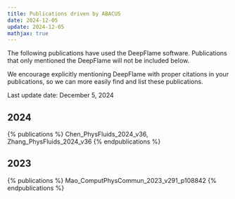 ```yaml
---
title: Publications driven by ABACUS
date: 2024-12-05
update: 2024-12-05
mathjax: true
---
```


The following publications have used the DeepFlame software. Publications that only mentioned the DeepFlame will not be included below.

We encourage explicitly mentioning DeepFlame with proper citations in your publications, so we can more easily find and list these publications.

Last update date: December 5, 2024

## 2024
{% publications %}
Chen_PhysFluids_2024_v36,
Zhang_PhysFluids_2024_v36
{% endpublications %}

## 2023
{% publications %}
Mao_ComputPhysCommun_2023_v291_p108842
{% endpublications %}

